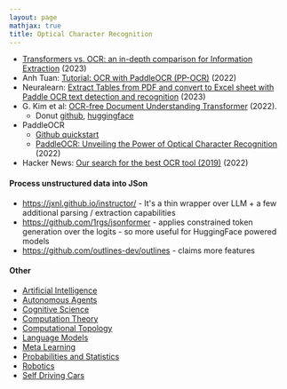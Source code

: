 ```yaml
---
layout: page
mathjax: true
title: Optical Character Recognition
---
```

* [Transformers vs. OCR: an in-depth comparison for Information Extraction](https://python.plainenglish.io/transformers-vs-ocr-who-can-actually-read-better-192e6b044dd3) (2023)
* Anh Tuan: [Tutorial: OCR with PaddleOCR (PP-OCR)](https://medium.com/@anhtuan_40207/tutorial-ocr-with-paddleocr-pp-ocr-9a4342e4d7f) (2022)
* Neuralearn: [Extract Tables from PDF and convert to Excel sheet with Paddle OCR text detection and recognition](https://www.youtube.com/watch?v=HZh31OGiQRQ) (2023)
* G. Kim et al: [OCR-free Document Understanding Transformer](https://arxiv.org/pdf/2111.15664.pdf) (2022).
  * Donut [github](https://github.com/clovaai/donut), [huggingface](https://huggingface.co/docs/transformers/model_doc/donut)
* PaddleOCR
  * [Github quickstart](https://github.com/PaddlePaddle/PaddleOCR/blob/release/2.7/doc/doc_en/quickstart_en.md)
  * [PaddleOCR: Unveiling the Power of Optical Character Recognition](https://learnopencv.com/optical-character-recognition-using-paddleocr/#Paddle-OCR-) (2022)
* Hacker News: [Our search for the best OCR tool (2019)](https://news.ycombinator.com/item?id=32053525) (2022)

#### Process unstructured data into JSon
* https://jxnl.github.io/instructor/ - It's a thin wrapper over LLM + a few additional parsing / extraction capabilities
* https://github.com/1rgs/jsonformer - applies constrained token generation over the logits - so more useful for HuggingFace powered models
* https://github.com/outlines-dev/outlines - claims more features

#### Other
* [Artificial Intelligence](/artificial_intelligence)
* [Autonomous Agents](/autonomous_agents)
* [Cognitive Science](/cognitive_science)
* [Computation Theory](/computation_theory)
* [Computational Topology](/computational_topology)
* [Language Models](/language_models)
* [Meta Learning](/meta_learning)
* [Probabilities and Statistics](/probabilities_and_statistics)
* [Robotics](/robotics)
* [Self Driving Cars](/self_driving_cars)
